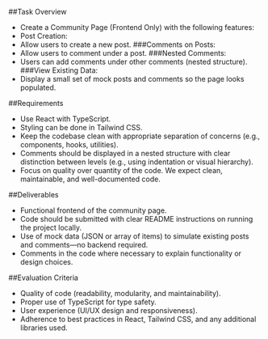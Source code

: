 ##Task Overview
- Create a Community Page (Frontend Only) with the following features:
- Post Creation:
- Allow users to create a new post.
###Comments on Posts:
- Allow users to comment under a post.
###Nested Comments:
- Users can add comments under other comments (nested structure).
###View Existing Data:
- Display a small set of mock posts and comments so the page looks populated.



##Requirements
- Use React with TypeScript.
- Styling can be done in Tailwind CSS.
- Keep the codebase clean with appropriate separation of concerns (e.g., components, hooks, utilities).
- Comments should be displayed in a nested structure with clear distinction between levels (e.g., using indentation or visual hierarchy).
- Focus on quality over quantity of the code. We expect clean, maintainable, and well-documented code.


##Deliverables
- Functional frontend of the community page.
- Code should be submitted with clear README instructions on running the project locally.
- Use of mock data (JSON or array of items) to simulate existing posts and comments—no backend required.
- Comments in the code where necessary to explain functionality or design choices.



##Evaluation Criteria
- Quality of code (readability, modularity, and maintainability).
- Proper use of TypeScript for type safety.
- User experience (UI/UX design and responsiveness).
- Adherence to best practices in React, Tailwind CSS, and any additional libraries used.
